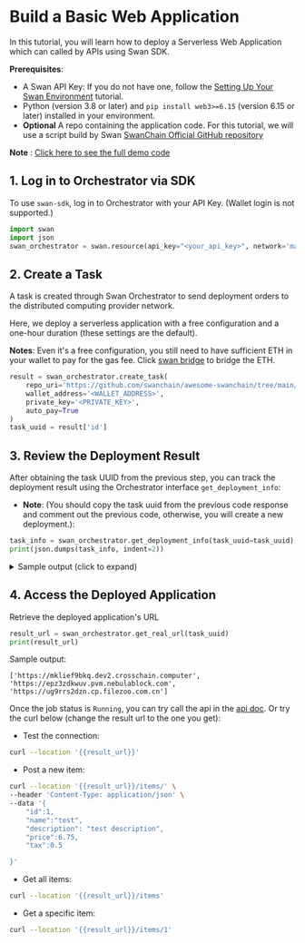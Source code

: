 # Build a Basic Web Application

In this tutorial, you will learn how to deploy a Serverless Web Application which can called by APIs using Swan SDK.

**Prerequisites**:

* A Swan API Key: If you do not have one, follow the [Setting Up Your Swan Environment](setting-up-your-swan-environment/) tutorial.
* Python (version 3.8 or later) and `pip install web3>=6.15` (version 6.15 or later) installed in your environment.
* **Optional** A repo containing the application code. For this tutorial, we will use a script build by Swan [SwanChain Official GitHub repository](https://github.com/swanchain/awesome-swanchain/tree/main/serverless-api)

**Note** : [Click here to see the full demo code](https://github.com/swanchain/python-swan-sdk/blob/main/examples/ex3\_webapp.py)

## 1. Log in to Orchestrator via SDK

To use `swan-sdk`, log in to Orchestrator with your API Key. (Wallet login is not supported.)

```python
import swan
import json
swan_orchestrator = swan.resource(api_key="<your_api_key>", network='mainnet', service_name='Orchestrator')
```

## 2. Create a Task

A task is created through Swan Orchestrator to send deployment orders to the distributed computing provider network.

Here, we deploy a serverless application with a free configuration and a one-hour duration (these settings are the default).

**Notes**: Even it's a free configuration, you still need to have sufficient ETH in your wallet to pay for the gas fee. Click [swan bridge](https://superbridge.app/swan-chain) to bridge the ETH.

```python
result = swan_orchestrator.create_task(
    repo_uri='https://github.com/swanchain/awesome-swanchain/tree/main/serverless-api',
    wallet_address='<WALLET_ADDRESS>',
    private_key='<PRIVATE_KEY>',
    auto_pay=True
)
task_uuid = result['id']
```

## 3. Review the Deployment Result

After obtaining the task UUID from the previous step, you can track the deployment result using the Orchestrator interface `get_deployment_info`:

* **Note**: (You should copy the task uuid from the previous code response and comment out the previous code, otherwise, you will create a new deployment.):

```python
task_info = swan_orchestrator.get_deployment_info(task_uuid=task_uuid)
print(json.dumps(task_info, indent=2))
```

<details>

<summary>Sample output (click to expand)</summary>

```json
{
  "data":{
    "computing_providers":[
      ...
    ],
    "jobs":[
      ...
    ],
    "task":{
      ...
    },
    "space":{
      ...
  }
},
"message":"fetch task info for task_uuid='dfb9c94a-dcb1-4b92-a54b-046ea7d745cc' successfully",
"status":"success"
}

```

</details>

## 4. Access the Deployed Application

Retrieve the deployed application's URL

```python
result_url = swan_orchestrator.get_real_url(task_uuid)
print(result_url)
```

Sample output:

```
['https://mklief9bkq.dev2.crosschain.computer', 'https://epz3zdkwuv.pvm.nebulablock.com', 'https://ug9rrs2dzn.cp.filezoo.com.cn']
```

Once the job status is `Running`, you can try call the api in the [api doc](https://github.com/swanchain/awesome-swanchain/blob/main/serverless-api/Readme.md). Or try the curl below (change the result url to the one you get):

* Test the connection:

```Bash
curl --location '{{result_url}}' 
```

* Post a new item:

```Bash
curl --location '{{result_url}}/items/' \
--header 'Content-Type: application/json' \
--data '{
    "id":1,
    "name":"test",
    "description": "test description",
    "price":6.75,
    "tax":0.5

}'
```

* Get all items:

```Bash
curl --location '{{result_url}}/items'
```

* Get a specific item:

```Bash
curl --location '{{result_url}}/items/1'
```
